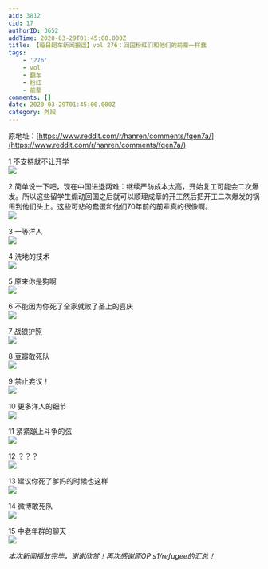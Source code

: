 ```yaml
---
aid: 3812
cid: 17
authorID: 3652
addTime: 2020-03-29T01:45:00.000Z
title: 【每日翻车新闻搬运】vol 276：回国粉红们和他们的前辈一样蠢
tags:
    - '276'
    - vol
    - 翻车
    - 粉红
    - 前辈
comments: []
date: 2020-03-29T01:45:00.000Z
category: 外段
---
```


原地址：[https://www.reddit.com/r/hanren/comments/fqen7a/](https://www.reddit.com/r/hanren/comments/fqen7a/)

1 不支持就不让开学  
![](https://images.weserv.nl/?url=https%3A%2F%2Fpreview.redd.it%2F8ze2bib6tcp41.jpg%3Fwidth%3D590%26format%3Dpjpg%26auto%3Dwebp%26s%3Dc18198b65acc5c0d8178361abba8c70af5946e19)

2 简单说一下吧，现在中国进退两难：继续严防成本太高，开始复工可能会二次爆发。所以这些留学生煽动回国之后就可以顺理成章的开工然后把开工二次爆发的锅甩到他们头上。这些可悲的蠢蛋和他们70年前的前辈真的很像啊。  
![](https://images.weserv.nl/?url=https%3A%2F%2Fpreview.redd.it%2F9jz186b6tcp41.jpg%3Fwidth%3D935%26format%3Dpjpg%26auto%3Dwebp%26s%3D482f3a549cc5680d80de6e91119c60399199807b)

3 一等洋人  
![](https://images.weserv.nl/?url=https%3A%2F%2Fpreview.redd.it%2Fofachob6tcp41.jpg%3Fwidth%3D720%26format%3Dpjpg%26auto%3Dwebp%26s%3D931457d5c04bf3f4f69fb67a7b63dd01dac567fc)

4 洗地的技术  
![](https://images.weserv.nl/?url=https%3A%2F%2Fpreview.redd.it%2F5jr8aae6tcp41.jpg%3Fwidth%3D640%26format%3Dpjpg%26auto%3Dwebp%26s%3D6c3a566a398853850afed2ebc652c49962099705)

5 原来你是狗啊  
![](https://images.weserv.nl/?url=https%3A%2F%2Fpreview.redd.it%2Fxl6mcdc6tcp41.png%3Fwidth%3D518%26format%3Dpng%26auto%3Dwebp%26s%3D0050be78d3269b2a65677b338ecab687f023fac2)

6 不能因为你死了全家就败了圣上的喜庆  
![](https://images.weserv.nl/?url=https%3A%2F%2Fpreview.redd.it%2Flfbssab6tcp41.jpg%3Fwidth%3D900%26format%3Dpjpg%26auto%3Dwebp%26s%3Dc5fdf555b2c3d8850fb59b3279c24a9ec56ade8b)

7 战狼护照  
![](https://images.weserv.nl/?url=https%3A%2F%2Fpreview.redd.it%2Fy60earb6tcp41.jpg%3Fwidth%3D960%26format%3Dpjpg%26auto%3Dwebp%26s%3D7427d3ddd8f2466124aa831b8e209863d2ce0b4d)

8 豆瓣敢死队  
![](https://images.weserv.nl/?url=https%3A%2F%2Fpreview.redd.it%2F0ka87fe6tcp41.jpg%3Fwidth%3D524%26format%3Dpjpg%26auto%3Dwebp%26s%3Deb30bda4d69a469afe51de7147e9010dc6cfc3a8)

9 禁止妄议！  
![](https://images.weserv.nl/?url=https%3A%2F%2Fpreview.redd.it%2Fvj0ijge6tcp41.jpg%3Fwidth%3D712%26format%3Dpjpg%26auto%3Dwebp%26s%3D637ab028e157765aaeccc35904e90f8a9cda92b7)

10 更多洋人的细节  
![](https://images.weserv.nl/?url=https%3A%2F%2Fpreview.redd.it%2Fxg2k3yb6tcp41.jpg%3Fwidth%3D591%26format%3Dpjpg%26auto%3Dwebp%26s%3Dec33113e932d173539e0184e67811010ae4e89d2)

11 紧紧蹦上斗争的弦  
![](https://images.weserv.nl/?url=https%3A%2F%2Fpreview.redd.it%2Fgtlvueh6tcp41.jpg%3Fwidth%3D1280%26format%3Dpjpg%26auto%3Dwebp%26s%3D3f435716aa3672a4e4b6504bd711269700b8dc91)

12 ？？？  
![](https://images.weserv.nl/?url=https%3A%2F%2Fpreview.redd.it%2Fmjzcbfb6tcp41.jpg%3Fwidth%3D360%26format%3Dpjpg%26auto%3Dwebp%26s%3D5dad6a72f1937d9f2e9e121cbc0eda79807d8cc8)

13 建议你死了爹妈的时候也这样  
![](https://images.weserv.nl/?url=https%3A%2F%2Fpreview.redd.it%2F4vumuhe6tcp41.jpg%3Fwidth%3D828%26format%3Dpjpg%26auto%3Dwebp%26s%3D804d3c4eec9f53c05e16e5008a7db8f4cd6fbc06)

14 微博敢死队  
![](https://images.weserv.nl/?url=https%3A%2F%2Fpreview.redd.it%2Fekotyje6tcp41.jpg%3Fwidth%3D466%26format%3Dpjpg%26auto%3Dwebp%26s%3Dc23f52cf83e24dab7e6c9417ae294de926e8e2ad)

15 中老年群的聊天  
![](https://images.weserv.nl/?url=https%3A%2F%2Fpreview.redd.it%2F02hb1fb6tcp41.jpg%3Fwidth%3D609%26format%3Dpjpg%26auto%3Dwebp%26s%3D1a62a3e93d184a03fb3945152212a513773374dc)

_本次新闻播放完毕，谢谢欣赏！再次感谢原OP s1/refugee的汇总！_
